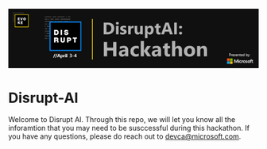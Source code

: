 ![](media/1c253bf5f390611493e677757d08f8d7.png)


# Disrupt-AI
Welcome to Disrupt AI. 
Through this repo, we will let you know all the inforamtion that you may need to be susccessful during this hackathon. 
If you have any questions, please do reach out to devca@microsoft.com. 
